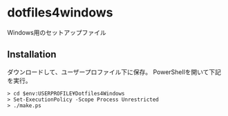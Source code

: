 # dotfiles4windows

Windows用のセットアップファイル

## Installation

ダウンロードして、ユーザープロファイル下に保存。
PowerShellを開いて下記を実行。

```
> cd $env:USERPROFILE¥Dotfiles4Windows
> Set-ExecutionPolicy -Scope Process Unrestricted
> ./make.ps
```
